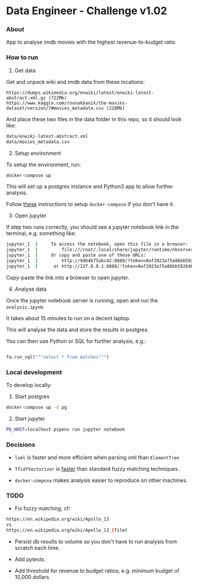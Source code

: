 # Data Engineer - Challenge v1.02

### About

App to analyse imdb movies with the highest revenue-to-budget ratio.

### How to run

1) Get data

Get and unpack wiki and imdb data from these locations: 

    https://dumps.wikimedia.org/enwiki/latest/enwiki-latest-abstract.xml.gz (722Mb)
    https://www.kaggle.com/rounakbanik/the-movies-dataset/version/7#movies_metadata.csv (228Mb)

And place these two files in the data folder in this repo, so it should look like:

```bash
data/enwiki-latest-abstract.xml
data/movies_metadata.csv
```

2) Setup environment

To setup the environment, run:

```bash
docker-compose up
```

This will set up a postgres instance and Python3 app to allow further analysis.

Follow [these](https://docs.docker.com/compose/install/) instructions to setup `docker-compose` if you don't have it.

3) Open jupyter

If step two runs correctly, you should see a jupyter notebook link in the terminal, e.g. something like:

```bash
jupyter_1  |     To access the notebook, open this file in a browser:
jupyter_1  |         file:///root/.local/share/jupyter/runtime/nbserver-1-open.html
jupyter_1  |     Or copy and paste one of these URLs:
jupyter_1  |         http://9d64b75abc42:8888/?token=0af3923a75a86bb5926d66d670a9b31aa92e09d190772c1b
jupyter_1  |      or http://127.0.0.1:8888/?token=0af3923a75a86bb5926d66d670a9b31aa92e09d190772c1b
```

Copy-paste the link into a browser to open jupyter.

4) Analyse data

Once the jupyter notebook server is running, open and run the `analysis.ipynb`.

It takes about 15 minutes to run on a decent laptop.

This will analyse the data and store the results in postgres.

You can then use Python or SQL for further analysis, e.g.:

```python

fa.run_sql("""select * from matches""")

```

### Local development

To develop locally:

1) Start postgres

```bash
docker-compose up -d pg
```

2) Start jupyter

```bash
PG_HOST=localhost pipenv run jupyter notebook
```

### Decisions

- `lxml` is faster and more efficient when parsing xml than `ElementTree`

- `TfidfVectorizer` is [faster](https://towardsdatascience.com/fuzzy-matching-at-scale-84f2bfd0c536) than standard 
fuzzy matching techniques.

- `docker-compose` makes analysis easier to reproduce on other machines.

### TODO

- Fix fuzzy matching, cf:
```bash
https://en.wikipedia.org/wiki/Apollo_13
vs
https://en.wikipedia.org/wiki/Apollo_13_(film)
```

- Persist db results to volume so you don't have to run analysis from scratch each time.

- Add pytests.

- Add threshold for revenue to budget ratios; e.g. minimum budget of 10,000 dollars.
